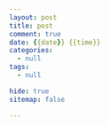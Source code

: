 ```yaml
---
layout: post
title: post
comment: true
date: {{date}} {{time}}
categories:
  - null
tags:
  - null

hide: true
sitemap: false

---
```







